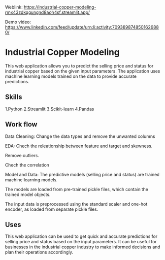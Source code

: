 Weblink: https://industrial-copper-modeling-rmx43zdkqgungnd8aoh4sf.streamlit.app/


Demo video: https://www.linkedin.com/feed/update/urn:li:activity:7093898748501626880/
# Industrial Copper Modeling

This web application allows you to predict the selling price and status for industrial copper based on the given input parameters. The application uses machine learning models trained on the data to provide accurate predictions.


## Skills
1.Python
2.Streamlit
3.Scikit-learn
4.Pandas
## Work flow
Data Cleaning: Change the data types and remove the unwanted columns

EDA: Chech the releationship between feature and target and skewness.

Remove outliers.

Chech the correlation

Model and Data: The predictive models (selling price and status) are trained machine learning models.

The models are loaded from pre-trained pickle files, which contain the trained model objects.

The input data is preprocessed using the standard scaler and one-hot encoder, as loaded from separate pickle files.

     
## Uses

This web application can be used to get quick and accurate predictions for selling price and status based on the input parameters. It can be useful for businesses in the industrial copper industry to make informed decisions and plan their operations accordingly.
